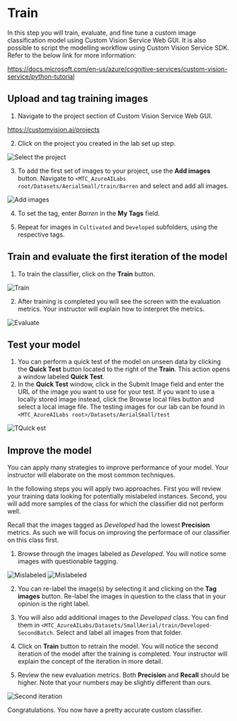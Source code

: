 # Train
In this step you will train, evaluate, and fine tune a custom image classification model using Custom Vision Service Web GUI. It is also possible to script the modelling workflow using Custom Vision Service SDK. Refer to the below link for more information:

https://docs.microsoft.com/en-us/azure/cognitive-services/custom-vision-service/python-tutorial



## Upload and tag training images
1. Navigate to the project section of Custom Vision Service Web GUI.

https://customvision.ai/projects

2. Click on the project you created in the lab set up step.

![Select the project](images/img4.PNG)

3. To add the first set of images to your project, use the **Add images** button. Navigate to `<MTC_AzureAILabs root/Datasets/AerialSmall/train/Barren` and select and add all images.

![Add images](images/img5.PNG)


4. To set the tag, enter *Barren* in the **My Tags** field. 

5. Repeat for images in `Cultivated` and `Developed` subfolders, using the respective tags.

## Train and evaluate the first iteration of the model
1. To train the classifier, click on the **Train** button.

![Train](images/img6.PNG)

2. After training is completed you will see the screen with the evaluation metrics. Your instructor will explain how to interpret the metrics.

![Evaluate](images/img7.PNG)


## Test your model
1. You can perform a quick test of the model on unseen data by clicking the **Quick Test** button located to the right of the **Train**. This action opens a window labeled **Quick Test**.
2. In the **Quick Test** window, click in the Submit Image field and enter the URL of the image you want to use for your test. If you want to use a locally stored image instead, click the Browse local files button and select a local image file. The testing images for our lab can be found in `<MTC_AzureAILabs root>/Datasets/AerialSmall/test`

![TQuick est](images/img8.PNG)


## Improve the model
You can apply many strategies to improve performance of your model. Your instructor will elaborate on the most common techniques. 

In the following steps you will apply two approaches. First you will review your training data looking for potentially mislabeled instances. Second, you will add more samples of the class for which the classifier did not perform well. 

Recall that the images tagged as *Developed* had the lowest **Precision** metrics. As such we will focus on improving the performace of our classifier on this class first.

1. Browse through the images labeled as *Developed*. You will notice some images with questionable tagging.

![Mislabeled](images/img9.PNG)
![Mislabeled](images/img10.PNG)

2. You can re-label the image(s) by selecting it and clicking on the **Tag images** button. Re-label the images in question to the class that in your opinion is the right label.

3. You will also add additional images to the *Developed* class. You can find them in `<MTC_AzureAILabs/Datasets/SmallAerial/train/Developed-SecondBatch`. Select and label all images from that folder.

4. Click on **Train** button to retrain the model. You will notice the second iteration of the model after the training is completed. Your instructor will explain the concept of the iteration in more detail. 

5. Review the new evaluation metrics. Both **Precision** and **Recall** should be higher. Note that your numbers may be slightly different than ours.

![Second iteration](images/img11.PNG)


Congratulations. You now have a pretty accurate custom classifier.


